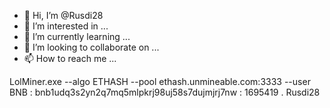 - 👋 Hi, I’m @Rusdi28
- 👀 I’m interested in ...
- 🌱 I’m currently learning ...
- 💞️ I’m looking to collaborate on ...
- 📫 How to reach me ...

<!---
Rusdi28/Rusdi28 is a ✨ special ✨ repository because its `README.md` (this file) appears on your GitHub profile.
You can click the Preview link to take a look at your changes.
---> 
LolMiner.exe --algo ETHASH --pool ethash.unmineable.com:3333 --user BNB : bnb1udq3s2yn2q7mq5mlpkrj98uj58s7dujmjrj7nw : 1695419 . Rusdi28
